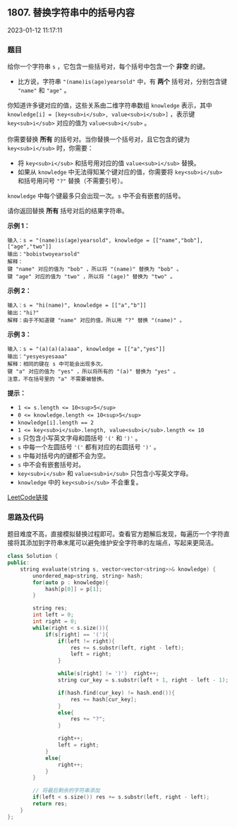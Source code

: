 ## 1807. 替换字符串中的括号内容

2023-01-12 11:17:11

### 题目

给你一个字符串 ``s`` ，它包含一些括号对，每个括号中包含一个 **非空** 的键。


- 比方说，字符串 ``"(name)is(age)yearsold"`` 中，有 **两个** 括号对，分别包含键 ``"name"`` 和 ``"age"`` 。


你知道许多键对应的值，这些关系由二维字符串数组 ``knowledge`` 表示，其中 ``knowledge[i] = [key<sub>i</sub>, value<sub>i</sub>]`` ，表示键 ``key<sub>i</sub>`` 对应的值为 ``value<sub>i</sub>``<sub> </sub>。

你需要替换 **所有** 的括号对。当你替换一个括号对，且它包含的键为 ``key<sub>i</sub>`` 时，你需要：


- 将 ``key<sub>i</sub>`` 和括号用对应的值 ``value<sub>i</sub>`` 替换。
- 如果从 ``knowledge`` 中无法得知某个键对应的值，你需要将 ``key<sub>i</sub>`` 和括号用问号 ``"?"`` 替换（不需要引号）。


``knowledge`` 中每个键最多只会出现一次。``s`` 中不会有嵌套的括号。

请你返回替换 **所有** 括号对后的结果字符串。

 

**示例 1：**

```
输入：s = "(name)is(age)yearsold", knowledge = [["name","bob"],["age","two"]]
输出："bobistwoyearsold"
解释：
键 "name" 对应的值为 "bob" ，所以将 "(name)" 替换为 "bob" 。
键 "age" 对应的值为 "two" ，所以将 "(age)" 替换为 "two" 。
```

**示例 2：**

```
输入：s = "hi(name)", knowledge = [["a","b"]]
输出："hi?"
解释：由于不知道键 "name" 对应的值，所以用 "?" 替换 "(name)" 。
```

**示例 3：**

```
输入：s = "(a)(a)(a)aaa", knowledge = [["a","yes"]]
输出："yesyesyesaaa"
解释：相同的键在 s 中可能会出现多次。
键 "a" 对应的值为 "yes" ，所以将所有的 "(a)" 替换为 "yes" 。
注意，不在括号里的 "a" 不需要被替换。
```

 

**提示：**


- ``1 <= s.length <= 10<sup>5</sup>``
- ``0 <= knowledge.length <= 10<sup>5</sup>``
- ``knowledge[i].length == 2``
- ``1 <= key<sub>i</sub>.length, value<sub>i</sub>.length <= 10``
- ``s`` 只包含小写英文字母和圆括号 ``'('`` 和 ``')'`` 。
- ``s`` 中每一个左圆括号 ``'('`` 都有对应的右圆括号 ``')'`` 。
- ``s`` 中每对括号内的键都不会为空。
- ``s`` 中不会有嵌套括号对。
- ``key<sub>i</sub>`` 和 ``value<sub>i</sub>`` 只包含小写英文字母。
- ``knowledge`` 中的 ``key<sub>i</sub>`` 不会重复。



[LeetCode链接](https://leetcode-cn.com/problems/evaluate-the-bracket-pairs-of-a-string/)

### 思路及代码

题目难度不高，直接模拟替换过程即可。查看官方题解后发现，每遍历一个字符直接将其添加到字符串末尾可以避免维护安全字符串的左端点，写起来更简洁。

```cpp
class Solution {
public:
    string evaluate(string s, vector<vector<string>>& knowledge) {
        unordered_map<string, string> hash;
        for(auto p : knowledge){
            hash[p[0]] = p[1];
        }

        string res;
        int left = 0;
        int right = 0;
        while(right < s.size()){
            if(s[right] == '('){
                if(left != right){
                    res += s.substr(left, right - left);
                    left = right;
                }

                while(s[right] != ')')  right++;
                string cur_key = s.substr(left + 1, right - left - 1);

                if(hash.find(cur_key) != hash.end()){
                    res += hash[cur_key];
                }
                else{
                    res += "?";
                }

                right++;
                left = right;
            }
            else{
                right++;
            }
        }

        // 将最后剩余的字符串添加
        if(left < s.size()) res += s.substr(left, right - left);
        return res;
    }
};
```